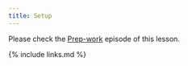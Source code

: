 ```yaml
---
title: Setup
---
```

Please check the [Prep-work](https://cms-opendata-workshop.github.io/workshop2022-lesson-introcloud/01-intro/index.html) episode of this lesson.


{% include links.md %}
